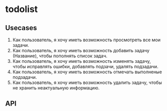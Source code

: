 # todolist

## Usecases

1. Как пользователь, я хочу иметь возможность просмотреть все мои задачи.
2. Как пользователь, я хочу иметь возможность добавить задачу (Название), чтобы пополнять список задач.
3. Как пользователь, я хочу иметь возможность изменять задачу, чтобы исправлять ошибки, добавлять подзачи, удалять подзадачи.
4. Как пользователь, я хочу иметь возможность  отмечать  выполненые подзадачи.
5. Как пользователь, я хочу иметь возможность удалить задачу, чтобы не хранить неактуальную информацию.

## API